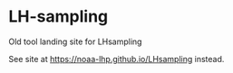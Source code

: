 # LH-sampling
Old tool landing site for LHsampling

See site at https://noaa-lhp.github.io/LHsampling instead.
